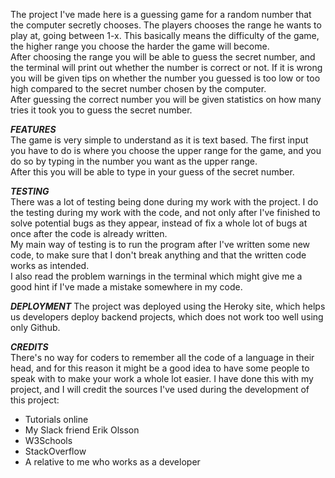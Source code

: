The project I've made here is a guessing game for a random number that the
computer secretly chooses. The players chooses the range he wants to play at,
going between 1-x. This basically means the difficulty of the game, the higher
range you choose the harder the game will become.        
After choosing the range you will be able to guess the secret number, and the
terminal will print out whether the number is correct or not. If it is wrong 
you will be given tips on whether the number you guessed is too low or too high
compared to the secret number chosen by the computer.         
After guessing the correct number you will be given statistics on how many tries
it took you to guess the secret number.          

***FEATURES***           
The game is very simple to understand as it is text based. The first input you have to do is where you choose the upper range for the game, and you do so by typing in the number you want as the upper range.        
After this you will be able to type in your guess of the secret number.        

***TESTING***        
There was a lot of testing being done during my work with the project. I do the testing during my work with the code, and not only after I've finished to solve potential bugs as they appear, instead of fix a whole lot of bugs at once after the code is already written.      
My main way of testing is to run the program after I've written some new code, to make sure that I don't break anything and that the written code works as intended.       
I also read the problem warnings in the terminal which might give me a good hint if I've made a mistake somewhere in my code.         

***DEPLOYMENT***
The project was deployed using the Heroky site, which helps us developers deploy backend projects, which does not work too well using only Github. 

***CREDITS***        
There's no way for coders to remember all the code of a language in their head, and for this reason it might be a good idea to have some people to speak with to make your work a whole lot easier. I have done this with my project, and I will credit the sources I've used during the development of this project:       
- Tutorials online
- My Slack friend Erik Olsson
- W3Schools
- StackOverflow
- A relative to me who works as a developer